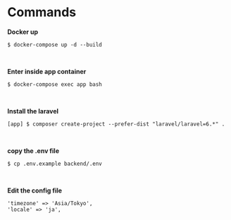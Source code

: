 # Commands

**Docker up**

```
$ docker-compose up -d --build
```

<br>

**Enter inside app container**

```
$ docker-compose exec app bash
```

<br>

**Install the laravel**

```
[app] $ composer create-project --prefer-dist "laravel/laravel=6.*" .
```

<br>

**copy the .env file**

```
$ cp .env.example backend/.env
```

<br>

**Edit the config file**

```
'timezone' => 'Asia/Tokyo',
'locale' => 'ja',
```
